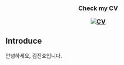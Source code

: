 <h3 align=center>
Check my CV
<div align=center>
    
[![CV](https://img.shields.io/badge/-CV-111111?style=flat&logo=Read.cv&logoColor=white)](https://violet0929.github.io)

</div>
</h3>






## Introduce
안녕하세요, 김진호입니다.
